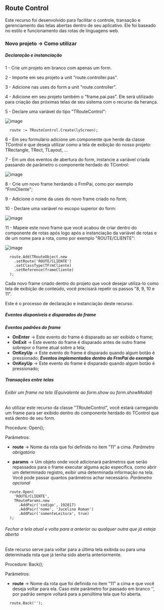 ## Route Control ##

Este recurso foi desenvolvido para facilitar o controle, transação e gerenciamento das telas abertas dentro de seu aplicativo. 
Ele foi baseado no estilo e funcionamento das rotas de linguagens web.

### Novo projeto -> Como utilizar ###

##### Declaração e instanciação

1 - Crie um projeto em branco com apenas um form.

2 - Importe em seu projeto a unit "route.controller.pas".

3 - Adicione nas uses do form a unit "route.controller".
 
4 - Adicione em seu projeto também o "frame.pai.pas". Ele será utilizado para criação das próximas telas de seu sistema com o recurso da herança.

5 - Declare uma variável do tipo "TRouteControl":

![image](https://user-images.githubusercontent.com/17827174/131702370-dfa53af9-146b-4b0f-b36b-d05b309cf3df.png)

```
  route := TRouteControl.Create(lyScreen);
```

6 - Em seu formulário adicione um componente que herde da classe TControl e que deseja utilizar como a tela de exibição do nosso projeto: TRectangle, TRect, TLayout, ...

7 - Em um dos eventos de abertura do form, instancie a variável criada passando de parâmetro o componente herdado do TControl:

![image](https://user-images.githubusercontent.com/17827174/131702822-90eb31c4-6d89-4792-a414-1bcdc812667b.png)

8 - Crie um novo frame herdando o FrmPai, como por exemplo "FrmCliente";

9 - Adicione o nome da uses do novo frame criado no form;

10 - Declare uma variável no escopo superior do form:

![image](https://user-images.githubusercontent.com/17827174/131703612-3945ed86-0bb8-43b5-b83d-2d7ae8263c9c.png)

11 - Mapeie este novo frame que você acabou de criar dentro do componente de rotas após logo após a instanciação da variável de rotas e de um nome para a rota, como por exemplo "ROUTE/CLIENTE":

![image](https://user-images.githubusercontent.com/17827174/131704052-6f023ce2-2020-4ac9-be43-8689f62ea853.png)

```
  route.Add(TRouteObject.new
    .setRoute('ROUTE/CLIENTE')
    .setClassType(TFrmCliente)
    .setReference(frameCliente)
  );
```

Cada novo frame criado dentro do projeto que você desejar utiliza-lo como tela de exibição de conteúdo, você precisará repetir os passos "8, 9, 10 e 11".

Este é o processo de declaração e instanciação deste recurso.


##### Eventos disponíveis e disparados do frame

***Eventos padrões do frame***
- **OnEnter** -> Este evento do frame é disparado ao ser exibido o frame;
 - **OnExit** -> Este evento do frame é disparado antes de outro frame sobrepor o frame atual sobre a tela;
 - **OnKeyUp** -> Este evento do frame é disparado quando algum botão é pressionado;
***Eventos implementados dentro do FrmPai do exemplo*** 
 - **OnKeyUp** -> Este evento do frame é disparado quando algum botão é pressionado;


##### Transações entre telas

###### Exibir um frame na tela (Equivalente ao form.show ou form.showModal)

Ao utilizar este recurso da classe "TRouteControl", você estará carregando um frame para ser exibido dentro do componente herdado do TControl que está dentro de seu form.

Procedure: Open();

Parâmetros: 
  
  - **route** -> Nome da rota que foi definida no item "11" a cima. *Parâmetro obrigatório*
  
  - **params** -> Um objeto onde você adicionará parâmetros que serão repassados para o frame executar alguma ação específica, como abrir um determinado registro, exibir uma determinada informação na tela. Você pode passar quantos parâmetros achar necessário. *Parâmetro opcional*
    
```
  route.Open(
    'ROUTE/CLIENTE',
    TRouteParams.new
      .AddPair('codigo', 192817)
      .AddPair('nome', 'Jucelino Roman')
      .AddPair('somenteLeitura', true)
  );
``` 

###### Fechar a tela atual e volta para a anterior ou qualquer outra que já esteja aberta

Este recurso serve para voltar para a última tela exibida ou para uma determinada rota que já tenha sido aberta anteriormente.

Procedure: Back();

Parâmetros:

   - **route** -> Nome da rota que foi definida no item "11" a cima e que você deseja voltar para ela. Caso este parâmetro for passado em branco '', por padrão sempre voltará para a penúltima tela que foi aberta.

```
  route.Back('');
``` 
